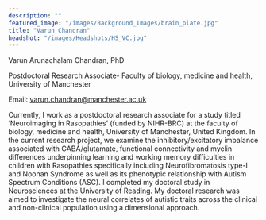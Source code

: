 ```yaml
---
description: ""
featured_image: "/images/Background_Images/brain_plate.jpg"
title: "Varun Chandran"
headshot: "/images/Headshots/HS_VC.jpg"
---
```


<!-- ![img](/images/Headshots/HS_VC.jpg) -->

Varun Arunachalam Chandran, PhD 

Postdoctoral Research Associate- Faculty of biology, medicine and health, University of Manchester

Email: varun.chandran@manchester.ac.uk

Currently, I work as a postdoctoral research associate for a study titled ‘Neuroimaging in Rasopathies’ (funded by NIHR-BRC) at the faculty of biology, medicine and health, University of Manchester, United Kingdom. In the current research project, we examine the inhibitory/excitatory imbalance associated with GABA/glutamate, functional connectivity and myelin differences underpinning learning and working memory difficulties in children with Rasopathies specifically including Neurofibromatosis type-I and Noonan Syndrome as well as its phenotypic relationship with Autism Spectrum Conditions (ASC). I completed my doctoral study in Neurosciences at the University of Reading. My doctoral research was aimed to investigate the neural correlates of autistic traits across the clinical and non-clinical population using a dimensional approach. 

